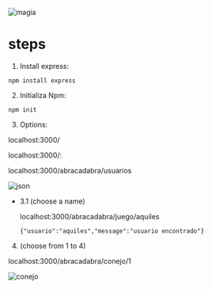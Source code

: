 ![magia](https://user-images.githubusercontent.com/68760595/138380493-b0ff4361-3fba-483e-9dfc-a6c065d46179.png)

# steps

1. Install express:

```
npm install express
```

2. Initializa Npm:

```
npm init
```

3. Options:

localhost:3000/

localhost:3000/:

localhost:3000/abracadabra/usuarios

![json](https://user-images.githubusercontent.com/68760595/138381997-d4cdc314-6e1d-4874-bf08-c84ed23d6fe8.png)


+ 3.1 (choose a name)

  localhost:3000/abracadabra/juego/aquiles
  
  ```
  {"usuario":"aquiles","message":"usuario encontrado"}
  ```

4. (choose from 1 to 4)

localhost:3000/abracadabra/conejo/1

![conejo](https://user-images.githubusercontent.com/68760595/138381765-3974cb08-9d18-4afa-beee-e8768583fa1e.png)


